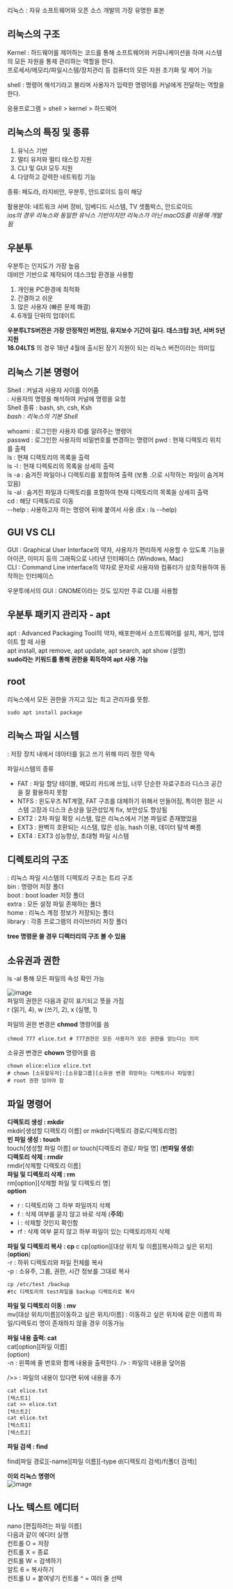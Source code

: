 리눅스 : 자유 소프트웨어와 오픈 소스 개발의 가장 유명한 표본  

## 리눅스의 구조   
Kernel : 하드웨어를 제어하는 코드를 통해 소프트웨어와 커뮤니케이션을 하며 시스템의 모든 자원을 통제 관리하는 역할을 한다.  
프로세서/메모리/파일시스템/장치관리 등 컴퓨터의 모든 자원 초기화 및 제어 가능

shell : 명령어 해석기라고 불리며 사용자가 입력한 명령어를 커널에게 전달하는 역할을 한다.  

응용프로그램 > shell > kernel > 하드웨어  

## 리눅스의 특징 및 종류  
1. 유닉스 기반  
2. 멀티 유저와 멀티 태스킹 지원  
3. CLI 및 GUI 모두 지원  
4. 다양하고 강력한 네트워킹 기능  

종류: 페도라, 라지비안, 우분투, 안드로이드 등이 해당  

활용분야: 네트워크 서버 장비, 임베디드 시스템, TV 셋톱박스, 안드로이드  
*ios의 경우 리눅스와 동일한 유닉스 기반이지만 리눅스가 아닌 macOS를 이용해 개발됨*  

## 우분투  
우분투는 인지도가 가장 높음  
데비안 기반으로 제작되어 데스크탑 환경을 사용함  

1. 개인용 PC환경에 최적화  
2. 간결하고 쉬운  
3. 많은 사용자  (빠른 문제 해결)  
5. 6개월 단위의 업데이트  

**우분투LTS버전은 가장 안정적인 버전임, 유지보수 기간이 길다. 데스크탑 3년, 서버 5년 지원**  
**18.04LTS** 의 경우 18년 4월에 출시된 장기 지원이 되는 리눅스 버전이라는 의미임  

## 리눅스 기본 명령어  
Shell : 커널과 사용자 사이를 이어줌  
      : 사용자의 명령을 해석하여 커널에 명령을 요청  
Shell 종류 : bash, sh, csh, Ksh  
*bash : 리눅스의 기본 Shell*  

whoami : 로그인한 사용자 ID를 알려주는 명령어  
passwd : 로그인한 사용자의 비밀번호를 변경하는 명령어 
pwd : 현재 디렉토리 위치를 출력  
ls : 현재 디렉토리의 목록을 출력  
ls -l : 현재 디렉토리의 목록을 상세히 출력  
ls -a : 숨겨진 파일이나 디렉토리를 포함하여 출력 (보통 .으로 시작하는 파일이 숨겨져 있음)  
ls -al : 숨겨진 파일과 디렉토리를 포함하여 현재 디렉토리의 목록을 상세히 출력  
cd : 해당 디렉토리로 이동  
--help : 사용하고자 하는 명령어 뒤에 붙여서 사용  (Ex : ls --help)  

## GUI VS CLI  
GUI : Graphical User Interface의 약자, 사용자가 편리하게 사용할 수 있도록 기능을 아이콘, 이미지 등의 그래픽으로 나타낸 인터페이스 (Windows, Mac)  
CLI : Command Line interface의 약자로 문자로 사용자와 컴퓨터가 상호작용하여 동작하는 인터페이스  

우분투에서의 GUI : GNOME이라는 것도 있지만 주로 CLI를 사용함  

## 우분투 패키지 관리자 - apt  
apt : Advanced Packaging Tool의 약자, 배포판에서 소프트웨어를 설치, 제거, 업데이트 할 때 사용  
apt install, apt remove, apt update, apt search, apt show (설명)  
**sudo라는 키워드를 통해 권한을 획득하여 apt 사용 가능**  

## root  
리눅스에서 모든 권한을 가지고 있는 최고 관리자를 뜻함.  
```  
sudo apt install package  
```  

## 리눅스 파일 시스템  
: 저장 장치 내에서 데아터를 읽고 쓰기 위해 미리 정한 약속  

파일시스템의 종류  
- FAT : 파일 할당 테이블, 메모리 카드에 쓰임, 너무 단순한 자료구조라 디스크 공간을 잘 활용하지 못함    
- NTFS : 윈도우즈 NT계열, FAT 구조를 대체하기 위해서 만들어짐, 특이한 점은 시스템 고장과 디스크 손상을 일관성있게 fix, 보안성도 향상됨
- EXT2 : 2차 파일 확장 시스템, 많은 리눅스에서 기본 파일로 존재했었음
- EXT3 : 완벽히 호환되는 시스템, 많은 성능, hash 이용, 데이터 탐색 빠름
- EXT4 : EXT3 성능향상, 초대형 파일 시스템  

## 디렉토리의 구조  
: 리눅스 파일 시스템의 디렉토리 구조는 트리 구조  
bin : 명령어 저장 폴더  
boot : boot loader 저장 폴더  
extra : 모든 설정 파일 존재하는 폴더  
home : 리눅스 계정 정보가 저장되는 폴더  
library : 각종 프로그램의 라이브러리 저장 폴더  

**tree 명령문 쓸 경우 디렉터리의 구조 볼 수 있음**   

## 소유권과 권한  
ls -al 통해 모든 파일의 속성 확인 가능  

![image](https://user-images.githubusercontent.com/74280650/122779936-50d0b480-d2e9-11eb-99a0-b352080ac1e3.png)  
파일의 권한은 다음과 같이 표기되고 뜻을 가짐  
r (읽기, 4), w (쓰기, 2), x (실행, 1)  

파일의 권한 변경은 **chmod** 명령어를 씀  
```  
chmod 777 elice.txt # 777권한은 모든 사용자가 모든 권한을 얻는다는 의미
```  

소유권 변경은 **chown** 명령어를 씀  
```  
chown elice:elice elice.txt  
# chown [소유할유저]:[소유할그룹][소유권 변경 희망하는 디렉토리나 파일명]  
# root 권한 있어야 함  
```  

## 파일 명령어  
**디렉토리 생성 : mkdir**  
mkdir[생성할 디렉토리 이름] or mkdir[디렉토리 경로/디렉토리명]   
**빈 파일 생성 : touch**  
touch[생성할 파일 이름] or touch[디렉토리 경로/ 파일 명]  (**빈파일 생성**)  
**디렉토리 삭제 : rmdir**  
rmdir[삭제할 디렉토리 이름]  
**파일 및 디렉토리 삭제 : rm**  
rm[option][삭제할 파일 및 디렉토리 명]  
**option**    
 - r : 디렉토리와 그 하부 파일까지 삭제  
 - f : 삭제 여부를 묻지 않고 바로 삭제 (**주의**)  
 - i : 삭제할 것인지 확인함  
 - rf : 삭제 여부 묻지 않고 하부 파일이 있는 디렉토리까지 삭제  

**파일 및 디렉토리 복사 : cp**  c
cp[option][대상 위치 및 이름][복사하고 싶은 위치]  
(**option**)  
-r : 하위 디렉토리와 파일 전체를 복사  
-p : 소유주, 그룹, 권한, 시간 정보를 그대로 복사  


```  
cp /etc/test /backup  
#tc 디렉토리의 test파일을 backup 디렉토리로 복사  
```  

**파일 및 디렉토리 이동 : mv**  
mv[대상 위치/이름][이동하고 싶은 위치/이름] 
: 이동하고 싶은 위치에 같은 이름의 파일/디렉토리 명이 존재하지 않을 경우 이동가능  

**파일 내용 출력: cat**  
cat[option][파일 이름]  
(option)  
-n : 왼쪽에 줄 번호와 함께 내용을 출력한다. 
/> : 파일의 내용을 덮어씀  

/>> : 파일의 내용이 있다면 뒤에 내용을 추가

```  
cat elice.txt  
[텍스트1]
cat >> elice.txt
[텍스트2]
cat elice.txt  
[텍스트1]
[텍스트2]
```  

**파일 검색 : find**  

find[파일 경로][-name][파일 이름][-type d(디렉토리 검색)/f(폴더 검색)]   

**이외 리눅스 명령어**  
![image](https://user-images.githubusercontent.com/74280650/122791807-87f89300-d2f4-11eb-826e-a269cfd29f9c.png)  

## 나노 텍스트 에디터  
nano [편집하려는 파일 이름]  
다음과 같이 에디터 실행  
컨트롤 O = 저장  
컨트롤 X = 종료  
컨트롤 W = 검색하기  
알트 6 = 복사하기  
컨트롤 U = 붙여넣기 
컨트롤 ^ = 여러 줄 선택  














